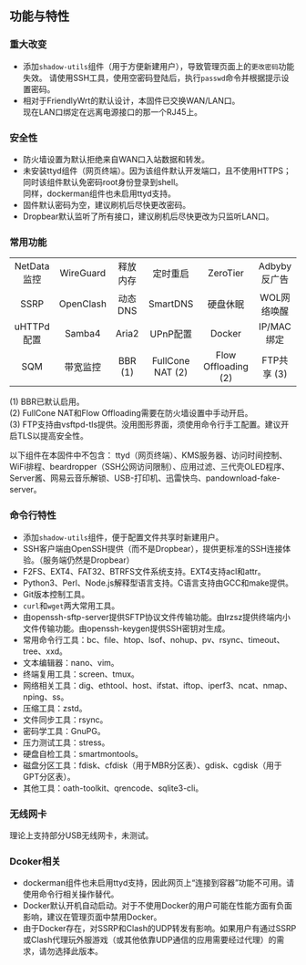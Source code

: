## 功能与特性

### 重大改变
* 添加`shadow-utils`组件（用于方便新建用户），导致管理页面上的`更改密码`功能失效。 
请使用SSH工具，使用空密码登陆后，执行`passwd`命令并根据提示设置密码。
* 相对于FriendlyWrt的默认设计，本固件已交换WAN/LAN口。  
现在LAN口绑定在远离电源接口的那一个RJ45上。

### 安全性
* 防火墙设置为默认拒绝来自WAN口入站数据和转发。
* 未安装ttyd组件（网页终端）。因为该组件默认开发端口，且不使用HTTPS；同时该组件默认免密码root身份登录到shell。  
同样，dockerman组件也未启用ttyd支持。
* 固件默认密码为空，建议刷机后尽快更改密码。
* Dropbear默认监听了所有接口，建议刷机后尽快更改为只监听LAN口。

### 常用功能
|  |  |  |  |  |  |
| :---: | :---: | :---: | :---: | :---: | :---: |
| NetData监控 | WireGuard | 释放内存 | 定时重启 | ZeroTier | Adbyby反广告 |
| SSRP | OpenClash | 动态DNS | SmartDNS | 硬盘休眠 | WOL网络唤醒 |
| uHTTPd配置 | Samba4 | Aria2 | UPnP配置 | Docker | IP/MAC绑定 |
| SQM | 带宽监控 | BBR (1) | FullCone NAT (2) | Flow Offloading (2) | FTP共享 (3) |
(1) BBR已默认启用。  
(2) FullCone NAT和Flow Offloading需要在防火墙设置中手动开启。  
(3) FTP支持由vsftpd-tls提供。没用图形界面，须使用命令行手工配置。建议开启TLS以提高安全性。  

以下组件在本固件中不包含：
ttyd（网页终端）、KMS服务器、访问时间控制、WiFi排程、beardropper（SSH公网访问限制）、应用过滤、三代壳OLED程序、Server酱、网易云音乐解锁、USB-打印机、迅雷快鸟、pandownload-fake-server。

### 命令行特性
* 添加`shadow-utils`组件，便于配置文件共享时新建用户。
* SSH客户端由OpenSSH提供（而不是Dropbear），提供更标准的SSH连接体验。（服务端仍然是Dropbear）
* F2FS、EXT4、FAT32、BTRFS文件系统支持。EXT4支持acl和attr。
* Python3、Perl、Node.js解释型语言支持。C语言支持由GCC和make提供。
* Git版本控制工具。
* `curl`和`wget`两大常用工具。
* 由openssh-sftp-server提供SFTP协议文件传输功能。由lrzsz提供终端内小文件传输功能。由openssh-keygen提供SSH密钥对生成。
* 常用命令行工具：bc、file、htop、lsof、nohup、pv、rsync、timeout、tree、xxd。
* 文本编辑器：nano、vim。
* 终端复用工具：screen、tmux。
* 网络相关工具：dig、ethtool、host、ifstat、iftop、iperf3、ncat、nmap、nping、ss。
* 压缩工具：zstd。
* 文件同步工具：rsync。
* 密码学工具：GnuPG。
* 压力测试工具：stress。
* 硬盘自检工具：smartmontools。
* 磁盘分区工具：fdisk、cfdisk（用于MBR分区表）、gdisk、cgdisk（用于GPT分区表）。
* 其他工具：oath-toolkit、qrencode、sqlite3-cli。

### 无线网卡
理论上支持部分USB无线网卡，未测试。

### Dcoker相关
* dockerman组件也未启用ttyd支持，因此网页上“连接到容器”功能不可用。请使用命令行相关操作替代。
* Docker默认开机自动启动。对于不使用Docker的用户可能在性能方面有负面影响，建议在管理页面中禁用Docker。
* 由于Docker存在，对SSRP和Clash的UDP转发有影响。如果用户有通过SSRP或Clash代理玩外服游戏（或其他依靠UDP通信的应用需要经过代理）的需求，请勿选择此版本。
